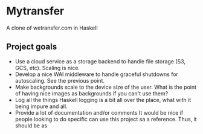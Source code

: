 # Mytransfer
A clone of wetransfer.com in Haskell

## Project goals
* Use a cloud service as a storage backend to handle file storage (S3, GCS, etc).
Scaling is nice.
* Develop a nice WAI middleware to handle graceful shutdowns for autoscaling.
See the previous point.
* Make backgrounds scale to the device size of the user.
What is the point of having nice images as backgrounds if you can't use them?
* Log all the things
Haskell logging is a bit all over the place, what with it being impure and all. 
* Provide a lot of documentation and/or comments
It would be nice if people looking to do specific can use this project sa a reference. Thus, it should be as 

